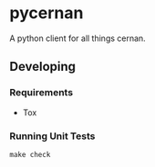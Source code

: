 # pycernan

A python client for all things cernan.

## Developing

### Requirements

* Tox

### Running Unit Tests

```
make check
```
